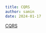 ```yaml
title: CQRS
author: samin
date: 2024-01-17
```

[CQRS](https://gaudy-feels-700.notion.site/CQRS-8c21c0aa6a3e4cff9d65cd748e12ad07)